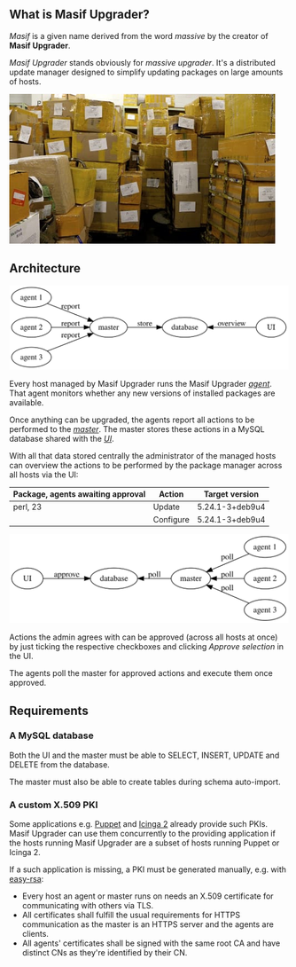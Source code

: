 ## What is Masif Upgrader?

*Masif* is a given name derived from the word *massive*
by the creator of **Masif Upgrader**.

*Masif Upgrader* stands obviously for *massive upgrader*.
It's a distributed update manager designed to simplify
updating packages on large amounts of hosts.

![A package store](./img/cover.jpg)

## Architecture

![Relation between Masif Upgrader components (1)](./img/architecture/1.svg)

Every host managed by Masif Upgrader runs the Masif Upgrader *[agent]*.
That agent monitors whether any new versions
of installed packages are available.

Once anything can be upgraded, the agents report all actions to be performed
to the *[master]*.
The master stores these actions in a MySQL database shared with the *[UI]*.

With all that data stored centrally the administrator of the managed hosts
can overview the actions to be performed by the package manager
across all hosts via the UI:

 Package, agents awaiting approval | Action    | Target version
 ----------------------------------|-----------|----------------
 perl, 23                          | Update    | 5.24.1-3+deb9u4
 []()                              | Configure | 5.24.1-3+deb9u4

![Relation between Masif Upgrader components (2)](./img/architecture/2.svg)

Actions the admin agrees with can be approved (across all hosts at once)
by just ticking the respective checkboxes
and clicking *Approve selection* in the UI.

The agents poll the master for approved actions and execute them once approved.

## Requirements

### A MySQL database

Both the UI and the master must be able
to SELECT, INSERT, UPDATE and DELETE from the database.

The master must also be able to create tables during schema auto-import.

### A custom X.509 PKI

Some applications e.g. [Puppet] and [Icinga 2] already provide such PKIs.
Masif Upgrader can use them concurrently to the providing application
if the hosts running Masif Upgrader
are a subset of hosts running Puppet or Icinga 2.

If a such application is missing, a PKI must be generated manually,
e.g. with [easy-rsa]:

* Every host an agent or master runs on needs an X.509 certificate
  for communicating with others via TLS.
* All certificates shall fulfill the usual requirements for HTTPS communication
  as the master is an HTTPS server and the agents are clients.
* All agents' certificates shall be signed with the same root CA
  and have distinct CNs as they're identified by their CN.

[agent]: https://github.com/masif-upgrader/agent
[master]: https://github.com/masif-upgrader/master
[UI]: https://github.com/masif-upgrader/icingaweb2-module-masifupgrader
[Puppet]: https://puppet.com/docs/puppet/5.5/architecture.html#communications-and-security
[Icinga 2]: https://www.icinga.com/docs/icinga2/latest/doc/06-distributed-monitoring/#security
[easy-rsa]: https://github.com/OpenVPN/easy-rsa
